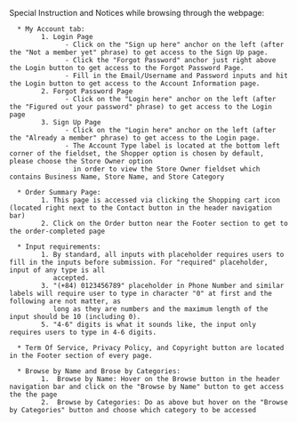 Special Instruction and Notices while browsing through the webpage:

      * My Account tab:
            1. Login Page
                  - Click on the "Sign up here" anchor on the left (after the "Not a member yet" phrase) to get access to the Sign Up page.
                  - Click the "Forgot Password" anchor just right above the Login button to get access to the Forgot Password Page.
                  - Fill in the Email/Username and Password inputs and hit the Login button to get access to the Account Information page.
            2. Forgot Password Page
                  - Click on the "Login here" anchor on the left (after the "Figured out your password" phrase) to get access to the Login page
            3. Sign Up Page
                  - Click on the "Login here" anchor on the left (after the "Already a member" phrase) to get access to the Login page.
                  - The Account Type label is located at the bottom left corner of the fieldset, the Shopper option is chosen by default, please choose the Store Owner option
                    in order to view the Store Owner fieldset which contains Business Name, Store Name, and Store Category
                 
      * Order Summary Page: 
            1. This page is accessed via clicking the Shopping cart icon (located right next to the Contact button in the header navigation bar)
            2. Click on the Order button near the Footer section to get to the order-completed page
      
      * Input requirements: 
            1. By standard, all inputs with placeholder requires users to fill in the inputs before submission. For "required" placeholder, input of any type is all
               accepted.
            3. "(+84) 0123456789" placeholder in Phone Number and similar labels will require user to type in character "0" at first and the following are not matter, as
               long as they are numbers and the maximum length of the input should be 10 (including 0).
            5. "4-6" digits is what it sounds like, the input only requires users to type in 4-6 digits.
            
      * Term Of Service, Privacy Policy, and Copyright button are located in the Footer section of every page.
      
      * Browse by Name and Brose by Categories:
            1.  Browse by Name: Hover on the Browse button in the header navigation bar and click on the "Browse by Name" button to get access the the page
            2.  Browse by Categories: Do as above but hover on the "Browse by Categories" button and choose which category to be accessed
       
      
